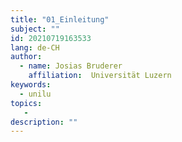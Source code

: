 ```yaml
---
title: "01_Einleitung"
subject: ""
id: 20210719163533
lang: de-CH
author:
  - name: Josias Bruderer
    affiliation:  Universität Luzern
keywords:
  - unilu
topics:
   - 
description: ""
---
```

